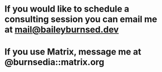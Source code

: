 # If you would like to schedule a consulting session you can email me at mail@baileyburnsed.dev


# If you use Matrix, message me at @burnsedia::matrix.org

